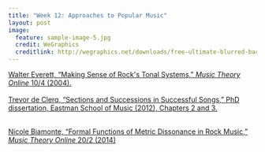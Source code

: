 ```yaml
---
title: "Week 12: Approaches to Popular Music"
layout: post
image:
  feature: sample-image-5.jpg
  credit: WeGraphics
  creditlink: http://wegraphics.net/downloads/free-ultimate-blurred-background-pack/
---
```


[Walter Everett, “Making Sense of Rock's Tonal Systems,” *Music Theory Online* 10/4 (2004).](http://www.mtosmt.org/issues/mto.04.10.4/mto.04.10.4.w_everett.html)
<br><br>
[Trevor de Clerq, “Sections and Successions in Successful Songs,” PhD dissertation, Eastman School of Music (2012), Chapters 2 and 3.](https://www.dropbox.com/s/hldwdcp61m6q80m/de%20Clerq-2012-Sections%20and%20Successions%20in%20Successful%20Songs.pdf?dl=0)
<br><br>
<!--[Drew Nobile, “Form and Voice Leading in Early Beatles Songs,” *Music Theory Online* 17/3 (2011).](http://www.mtosmt.org/issues/mto.11.17.3/mto.11.17.3.nobile.html)
<br><br>
[Brad Osborn, “Subverting the Verse–Chorus Paradigm: Terminally Climactic Forms in Recent Rock Music,” *Music Theory Spectrum* 35/1 (2013): 23–47.](https://www.dropbox.com/s/aqy0puh7icb2aul/Osborn-Subverting%20the%20Verse%E2%80%93Chorus%20Paradigm%20%282013%29.pdf?dl=0) 
<br><br>-->
[Nicole Biamonte, “Formal Functions of Metric Dissonance in Rock Music,” *Music Theory Online* 20/2 (2014)](http://www.mtosmt.org/issues/mto.14.20.2/mto.14.20.2.biamonte.html)